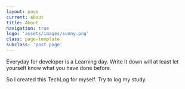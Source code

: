 ```yaml
---
layout: page
current: about
title: About
navigation: true
logo: 'assets/images/sunny.png'
class: page-template
subclass: 'post page'
---
```


Everyday for developer is a Learning day. Write it down will at least let yourself know what you have done before.

So I created this TechLog for myself. Try to log my study.
